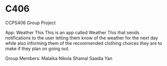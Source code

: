 # C406
CCPS406 Group Project

App: Weather This
This is an app called Weather This that sends notifications to the user letting 
them know of the weather for the next day while also informing them of the recommended 
clothing choices they are to make if they plan on going out.

Group Members:
Malaika
Nikola
Shamal
Saadia
Yan